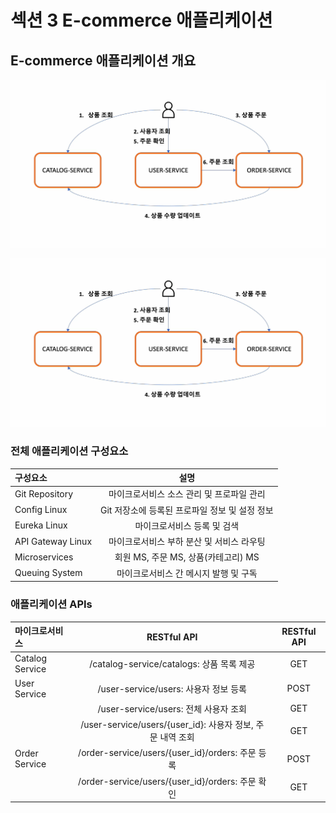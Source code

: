 # 섹션 3 E-commerce 애플리케이션

## E-commerce 애플리케이션 개요

![](https://github.com/dididiri1/TIL/blob/main/SpringColud/images/03_01.png?raw=true)


![](https://github.com/dididiri1/TIL/blob/main/SpringColud/images/03_01.png?raw=true)

### 전체 애플리케이션 구성요소

| 구성요소               |         설명          |
|:-------------------|:-------------------:|
| Git Repository     | 마이크로서비스 소스 관리 및 프로파일 관리 |
| Config Linux      |  Git 저장소에 등록된 프로파일 정보 및 설정 정보   |
| Eureka Linux      |  마이크로서비스 등록 및 검색  |
| API Gateway Linux |  마이크로서비스 부하 분산 및 서비스 라우팅   |
| Microservices      |  회원 MS, 주문 MS, 상품(카테고리) MS   |
| Queuing System     |  마이크로서비스 간 메시지 발행 및 구독   |

### 애플리케이션 APIs
| 마이크로서비스         |                   RESTful API                   | RESTful API |
|:----------------|:-----------------------------------------------:|:-----------:|
| Catalog Service |       /catalog-service/catalogs: 상품 목록 제공       |     GET     |
| User Service    |         /user-service/users: 사용자 정보 등록          |    POST     |
|                 |         /user-service/users: 전체 사용자 조회          |     GET     |
|                 | /user-service/users/{user_id}: 사용자 정보, 주문 내역 조회 |     GET     |
| Order Service   |  /order-service/users/{user_id}/orders: 주문 등록   |    POST     |
|                 |  /order-service/users/{user_id}/orders: 주문 확인   |     GET     |